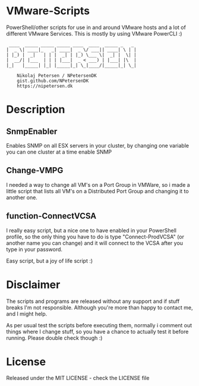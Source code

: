 # VMware-Scripts
PowerShell/other scripts for use in and around VMware hosts and a lot of different VMware Services. This is mostly by using VMware PowerCLI :)

```
 ____  _____ _____ _____ ____  ____  _____ _   _
|  _ \| ____|_   _| ____|  _ \/ ___|| ____| \ | |
| |_) |  _|   | | |  _| | |_) \___ \|  _| |  \| |
|  __/| |___  | | | |___|  _ < ___) | |___| |\  |
|_|   |_____| |_| |_____|_| \_|____/|_____|_| \_|

    Nikolaj Petersen / NPetersenDK
    gist.github.com/NPetersenDK
    https://nipetersen.dk
```
# Description

## SnmpEnabler
Enables SNMP on all ESX servers in your cluster, by changing one variable you can one cluster at a time enable SNMP

## Change-VMPG
I needed a way to change all VM's on a Port Group in VMWare, so i made a little script that lists all VM's on a Distributed Port Group and changing it to another one.

## function-ConnectVCSA
I really easy script, but a nice one to have enabled in your PowerShell profile, so the only thing you have to do is type "Connect-ProdVCSA" (or another name you can change) and it will connect to the VCSA after you type in your password. 

Easy script, but a joy of life script :)

# Disclaimer
The scripts and programs are released without any support and if stuff breaks I'm not responsible. Although you're more than happy to contact me, and I might help.

As per usual test the scripts before executing them, normally i comment out things where I change stuff, so you have a chance to actually test it before running. Please double check though :)

# License
Released under the MIT LICENSE - check the LICENSE file
